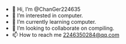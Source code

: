 - 👋 Hi, I’m @ChanGer224635
- 👀 I’m interested in computer.
- 🌱 I’m currently learning computer.
- 💞️ I’m looking to collaborate on compiling.
- 📫 How to reach me 2246350284@qq.com

<!---
ChanGer224635/ChanGer224635 is a ✨ special ✨ repository because its `README.md` (this file) appears on your GitHub profile.
You can click the Preview link to take a look at your changes.
--->
